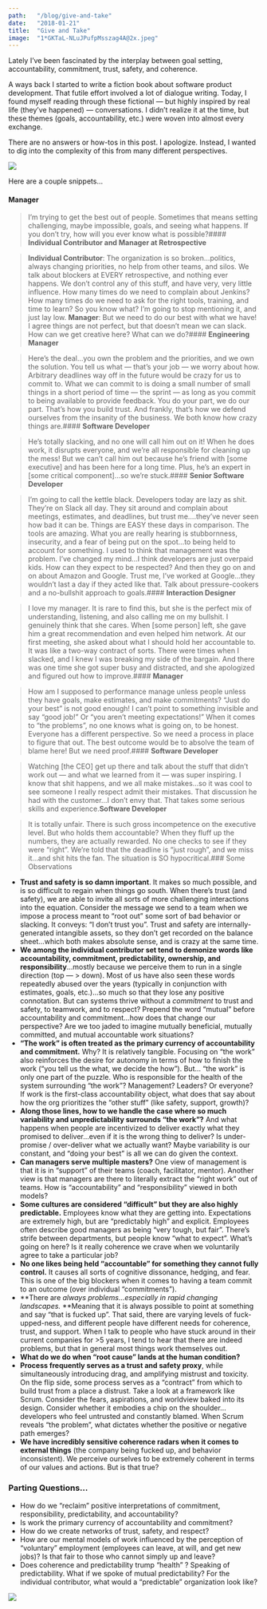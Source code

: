 ```yaml
---
path:	"/blog/give-and-take"
date:	"2018-01-21"
title:	"Give and Take"
image:	"1*GKTaL-NLuJPufpMsszag4A@2x.jpeg"
---
```


Lately I’ve been fascinated by the interplay between goal setting, accountability, commitment, trust, safety, and coherence.

A ways back I started to write a fiction book about software product development. That futile effort involved a lot of dialogue writing. Today, I found myself reading through these fictional — but highly inspired by real life (they’ve happened) — conversations. I didn’t realize it at the time, but these themes (goals, accountability, etc.) were woven into almost every exchange.

There are no answers or how-tos in this post. I apologize. Instead, I wanted to dig into the complexity of this from many different perspectives.

![](/images/1*GKTaL-NLuJPufpMsszag4A@2x.jpeg)

Here are a couple snippets…

#### **Manager**


> I’m trying to get the best out of people. Sometimes that means setting challenging, maybe impossible, goals, and seeing what happens. If you don’t try, how will you ever know what is possible?#### **Individual Contributor and Manager at Retrospective**


> **Individual Contributor**: The organization is so broken…politics, always changing priorities, no help from other teams, and silos. We talk about blockers at EVERY retrospective, and nothing ever happens. We don’t control any of this stuff, and have very, very little influence. How many times do we need to complain about Jenkins? How many times do we need to ask for the right tools, training, and time to learn? So you know what? I’m going to stop mentioning it, and just lay low.
> **Manager**: But we need to do our best with what we have! I agree things are not perfect, but that doesn’t mean we can slack. How can we get creative here? What can we do?#### **Engineering Manager**


> Here’s the deal…you own the problem and the priorities, and we own the solution. You tell us what — that’s your job — we worry about how. Arbitrary deadlines way off in the future would be crazy for us to commit to. What we can commit to is doing a small number of small things in a short period of time — the sprint — as long as you commit to being available to provide feedback. You do your part, we do our part. That’s how you build trust. And frankly, that’s how we defend ourselves from the insanity of the business. We both know how crazy things are.#### **Software Developer**


> He’s totally slacking, and no one will call him out on it! When he does work, it disrupts everyone, and we’re all responsible for cleaning up the mess! But we can’t call him out because he’s friend with [some executive] and has been here for a long time. Plus, he’s an expert in [some critical component]…so we’re stuck.#### **Senior Software Developer**


> I’m going to call the kettle black. Developers today are lazy as shit. They’re on Slack all day. They sit around and complain about meetings, estimates, and deadlines, but trust me….they’ve never seen how bad it can be. Things are EASY these days in comparison. The tools are amazing.
> What you are really hearing is stubbornness, insecurity, and a fear of being put on the spot…to being held to account for something. I used to think that management was the problem. I’ve changed my mind…I think developers are just overpaid kids. How can they expect to be respected?
> And then they go on and on about Amazon and Google. Trust me, I’ve worked at Google…they wouldn’t last a day if they acted like that. Talk about pressure-cookers and a no-bullshit approach to goals.#### **Interaction Designer**


> I love my manager. It is rare to find this, but she is the perfect mix of understanding, listening, and also calling me on my bullshit. I genuinely think that she cares. When [some person] left, she gave him a great recommendation and even helped him network.
> At our first meeting, she asked about what I should hold her accountable to. It was like a two-way contract of sorts. There were times when I slacked, and I knew I was breaking my side of the bargain. And there was one time she got super busy and distracted, and she apologized and figured out how to improve.#### **Manager**


> How am I supposed to performance manage unless people unless they have goals, make estimates, and make commitments? “Just do your best” is not good enough! I can’t point to something invisible and say “good job!” Or “you aren’t meeting expectations!”
> When it comes to “the problems”, no one knows what is going on, to be honest. Everyone has a different perspective. So we need a process in place to figure that out. The best outcome would be to absolve the team of blame here! But we need proof.#### **Software Developer**


> Watching [the CEO] get up there and talk about the stuff that didn’t work out — and what we learned from it — was super inspiring. I know that shit happens, and we all make mistakes…so it was cool to see someone I really respect admit their mistakes. That discussion he had with the customer…I don’t envy that. That takes some serious skills and experience.**Software Developer**


> It is totally unfair. There is such gross incompetence on the executive level. But who holds them accountable? When they fluff up the numbers, they are actually rewarded. No one checks to see if they were “right”. We’re told that the deadline is “just rough”, and we miss it…and shit hits the fan. The situation is SO hypocritical.### Some Observations

* **Trust and safety is so damn important**. It makes so much possible, and is so difficult to regain when things go south. When there’s trust (and safety), we are able to invite all sorts of more challenging interactions into the equation. Consider the message we send to a team when we impose a process meant to “root out” some sort of bad behavior or slacking. It conveys: “I don’t trust you”. Trust and safety are internally-generated intangible assets, so they don’t get recorded on the balance sheet…which both makes absolute sense, and is crazy at the same time.
* **We among the individual contributor set tend to demonize words like accountability, commitment, predictability, ownership, and responsibility**…mostly because we perceive them to run in a single direction (top — > down). Most of us have also seen these words repeatedly abused over the years (typically in conjunction with estimates, goals, etc.)…so much so that they lose any positive connotation. But can systems thrive without a *commitment* to trust and safety, to teamwork, and to respect? Prepend the word “mutual” before accountability and commitment…how does that change our perspective? Are we too jaded to imagine mutually beneficial, mutually committed, and mutual accountable work situations?
* **“The work” is often treated as the primary currency of accountability and commitment.** Why? It is relatively tangible. Focusing on “the work” also reinforces the desire for autonomy in terms of how to finish the work (“you tell us the what, we decide the how”). But… “the work” is only one part of the puzzle. Who is responsible for the health of the system surrounding “the work”? Management? Leaders? Or everyone? If work is the first-class accountability object, what does that say about how the org prioritizes the “other stuff” (like safety, support, growth)?
* **Along those lines, how to we handle the case where so much variability and unpredictability surrounds “the work”?** And what happens when people are incentivized to deliver exactly what they promised to deliver…even if it is the wrong thing to deliver? Is under-promise / over-deliver what we actually want? Maybe variability is our constant, and “doing your best” is all we can do given the context.
* **Can managers serve multiple masters?** One view of management is that it is in “support” of their teams (coach, facilitator, mentor). Another view is that managers are there to literally extract the “right work” out of teams. How is “accountability” and “responsibility” viewed in both models?
* **Some cultures are considered “difficult” but they are also highly predictable.** Employees know what they are getting into. Expectations are extremely high, but are “predictably high” and explicit. Employees often describe good managers as being “very tough, but fair”. There’s strife between departments, but people know “what to expect”. What’s going on here? Is it really coherence we crave when we voluntarily agree to take a particular job?
* **No one likes being held “accountable” for something they cannot fully control.** It causes all sorts of cognitive dissonance, hedging, and fear. This is one of the big blockers when it comes to having a team commit to an outcome (over individual “commitments”).
* **There are *always problems…*especially in rapid changing landscapes*.* **Meaning that it is always possible to point at something and say “that is fucked up”. That said, there are varying levels of fuck-upped-ness, and different people have different needs for coherence, trust, and support. When I talk to people who have stuck around in their current companies for >5 years, I tend to hear that there are indeed problems, but that in general most things work themselves out.
* **What do we do when “root cause” lands at the human condition?**
* **Process frequently serves as a trust and safety proxy**, while simultaneously introducing drag, and amplifying mistrust and toxicity. On the flip side, some process serves as a “contract” from which to build trust from a place a distrust. Take a look at a framework like Scrum. Consider the fears, aspirations, and worldview baked into its design. Consider whether it embodies a chip on the shoulder…developers who feel untrusted and constantly blamed. When Scrum reveals “the problem”, what dictates whether the positive or negative path emerges?
* **We have incredibly sensitive coherence radars when it comes to external things** (the company being fucked up, and behavior inconsistent). We perceive ourselves to be extremely coherent in terms of our values and actions. But is that true?
### Parting Questions…

* How do we “reclaim” positive interpretations of commitment, responsibility, predictability, and accountability?
* Is work the primary currency of accountability and commitment?
* How do we create networks of trust, safety, and respect?
* How are our mental models of work influenced by the perception of “voluntary” employment (employees can leave, at will, and get new jobs)? Is that fair to those who cannot simply up and leave?
* Does coherence and predictability trump “health” ?
Speaking of predictability. What if we spoke of mutual predictability? For the individual contributor, what would a “predictable” organization look like?

![](/images/1*fZNnIShAPeGfs9ZvWFctsQ@2x.jpeg)